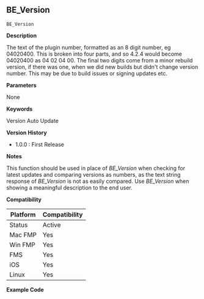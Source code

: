## BE_Version

    BE_Version

**Description**  

The text of the plugin number, formatted as an 8 digit number, eg 04020400. This is broken into four parts, and so 4.2.4 would become 04020400 as 04 02 04 00. The final two digits come from a minor rebuild version, if there was one, when we did new builds but didn't change version number. This may be due to build issues or signing updates etc.

**Parameters**

None

**Keywords**  

Version Auto Update

**Version History**

* 1.0.0 : First Release

**Notes**

This function should be used in place of *BE_Version* when checking for latest updates and comparing versions as numbers, as the text string response of *BE_Version* is not as easily compared. Use *BE_Version* when showing a meaningful description to the end user.

**Compatibility** 

| Platform | Compatibility |
|-----------|-----------|
| Status | Active |  
| Mac FMP | Yes  |  
| Win FMP | Yes  |  
| FMS | Yes  |  
| iOS | Yes  |  
| Linux | Yes  |  

**Example Code**
